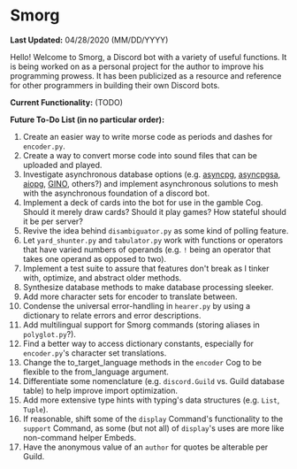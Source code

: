 # Smorg
**Last Updated:** 04/28/2020 (MM/DD/YYYY)

Hello! Welcome to Smorg, a Discord bot with a variety of useful functions. It is being worked on as a personal project for the author to improve his programming prowess. It has been publicized as a resource and reference for other programmers in building their own Discord bots.

**Current Functionality:**
(TODO)

**Future To-Do List (in no particular order):**
1. Create an easier way to write morse code as periods and dashes for `encoder.py`.
2. Create a way to convert morse code into sound files that can be uploaded and played.
3. Investigate asynchronous database options (e.g. [asyncpg](https://github.com/MagicStack/asyncpg), [asyncpgsa](https://github.com/CanopyTax/asyncpgsa), [aiopg](https://github.com/aio-libs/aiopg/), [GINO](https://github.com/python-gino/gino), others?) and implement asynchronous solutions to mesh with the asynchronous foundation of a discord bot.
4. Implement a deck of cards into the bot for use in the gamble Cog. Should it merely draw cards? Should it play games? How stateful should it be per server?
5. Revive the idea behind `disambiguator.py` as some kind of polling feature.
6. Let `yard_shunter.py` and `tabulator.py` work with functions or operators that have varied numbers of operands (e.g. `!` being an operator that takes one operand as opposed to two).
7. Implement a test suite to assure that features don't break as I tinker with, optimize, and abstract older methods.
8. Synthesize database methods to make database processing sleeker.
9. Add more character sets for encoder to translate between.
10. Condense the universal error-handling in `hearer.py` by using a dictionary to relate errors and error descriptions.
11. Add multilingual support for Smorg commands (storing aliases in `polyglot.py`?).
12. Find a better way to access dictionary constants, especially for `encoder.py`'s character set translations.
13. Change the to_target_language methods in the `encoder` Cog to be flexible to the from_language argument.
14. Differentiate some nomenclature (e.g. `discord.Guild` vs. Guild database table) to help improve import optimization.
15. Add more extensive type hints with typing's data structures (e.g. `List`, `Tuple`).
16. If reasonable, shift some of the `display` Command's functionality to the `support` Command, as some (but not all) of `display`'s uses are more like non-command helper Embeds.
17. Have the anonymous value of an `author` for quotes be alterable per Guild.